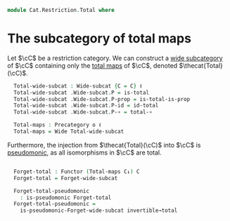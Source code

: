 <!--
```agda
open import Cat.Functor.WideSubcategory
open import Cat.Functor.Properties
open import Cat.Restriction.Base
open import Cat.Prelude

import Cat.Restriction.Reasoning
```
-->

```agda
module Cat.Restriction.Total where
```

# The subcategory of total maps

Let $\cC$ be a restriction category. We can construct a
[wide subcategory] of $\cC$ containing only the [total maps] of $\cC$,
denoted $\thecat{Total}(\cC)$.

[wide subcategory]: Cat.Functor.WideSubcategory.html
[total maps]: Cat.Restriction.Reasoning.html#total-morphisms

<!--
```agda
module _ {o ℓ} {C : Precategory o ℓ} (C↓ : Restriction-category C) where
  open Cat.Restriction.Reasoning C↓
```
-->

```agda
  Total-wide-subcat : Wide-subcat {C = C} ℓ
  Total-wide-subcat .Wide-subcat.P = is-total
  Total-wide-subcat .Wide-subcat.P-prop = is-total-is-prop
  Total-wide-subcat .Wide-subcat.P-id = id-total
  Total-wide-subcat .Wide-subcat.P-∘ = total-∘

  Total-maps : Precategory o ℓ
  Total-maps = Wide Total-wide-subcat
```

<!--
```agda
module _ {o ℓ} {C : Precategory o ℓ} {C↓ : Restriction-category C} where
  open Cat.Restriction.Reasoning C↓
```
-->

Furthermore, the injection from $\thecat{Total}(\cC)$ into $\cC$ is
[pseudomonic], as all isomorphisms in $\cC$ are total.

[pseudomonic]: Cat.Functor.Properties.html#pseudomonic-functors

```agda

  Forget-total : Functor (Total-maps C↓) C
  Forget-total = Forget-wide-subcat

  Forget-total-pseudomonic
    : is-pseudomonic Forget-total
  Forget-total-pseudomonic =
    is-pseudomonic-Forget-wide-subcat invertible→total
```
